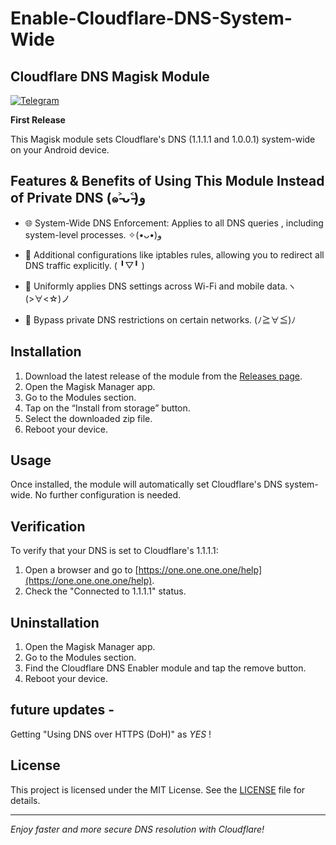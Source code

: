# Enable-Cloudflare-DNS-System-Wide

## Cloudflare DNS Magisk Module

[![Telegram](https://camo.githubusercontent.com/2cf35c6bc239421a6af2b0ab7ea5eb684a9afb824460d9d702fc0688ff9ef8d2/68747470733a2f2f696d672e736869656c64732e696f2f62616467652f54656c656772616d5f537570706f72745f436861742d3243413545303f7374796c653d666f722d7468652d6261646765266c6f676f3d54656c656772616d266c6f676f436f6c6f723d464646464646)](https://t.me/internet_stuff)


**First Release** 

This Magisk module sets Cloudflare's DNS (1.1.1.1 and 1.0.0.1) system-wide on your Android device.

## Features & Benefits of Using This Module Instead of Private DNS (๑˃̵ᴗ˂̵)و

- 🌐 System-Wide DNS Enforcement: Applies to all DNS queries , including system-level processes. ✧(•‌ᴗ•‌)و ‌

- 🔧 Additional configurations like iptables rules, allowing you to redirect all DNS traffic explicitly. (⁠ ⁠╹⁠▽⁠╹⁠ ⁠)

- 🛜 Uniformly applies DNS settings across Wi-Fi and mobile data.ヽ(>∀<☆)ノ

- 💪 Bypass private DNS restrictions on certain networks. (ﾉ≧∀≦)ﾉ


## Installation

1. Download the latest release of the module from the [Releases page](https://github.com/ryu-ryuk/Enable-Cloudflare-DNS-System-Wide/releases).
2. Open the Magisk Manager app.
3. Go to the Modules section.
4. Tap on the “Install from storage” button.
5. Select the downloaded zip file.
6. Reboot your device.

## Usage

Once installed, the module will automatically set Cloudflare's DNS system-wide. No further configuration is needed.

## Verification

To verify that your DNS is set to Cloudflare's 1.1.1.1:

1. Open a browser and go to [https://one.one.one.one/help](https://one.one.one.one/help).
2. Check the "Connected to 1.1.1.1" status.

## Uninstallation

1. Open the Magisk Manager app.
2. Go to the Modules section.
3. Find the Cloudflare DNS Enabler module and tap the remove button.
4. Reboot your device.

## future updates -
Getting "Using DNS over HTTPS (DoH)" as  *YES* !

## License

This project is licensed under the MIT License. See the [LICENSE](LICENSE) file for details.

---

*Enjoy faster and more secure DNS resolution with Cloudflare!*
